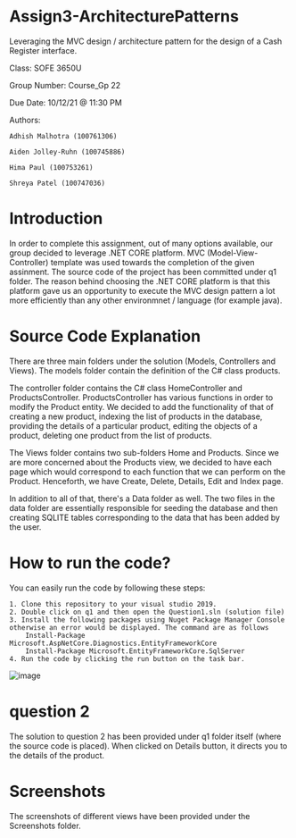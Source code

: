 # Assign3-ArchitecturePatterns
Leveraging the MVC design / architecture pattern for the design of a Cash Register interface. 

Class: SOFE 3650U

Group Number: Course_Gp 22

Due Date: 10/12/21 @ 11:30 PM

Authors: 

	Adhish Malhotra (100761306)

	Aiden Jolley-Ruhn (100745886)
	 
	Hima Paul (100753261) 
	 
	Shreya Patel (100747036)

# Introduction
In order to complete this assignment, out of many options available, our group decided to leverage .NET CORE platform. MVC (Model-View-Controller) template was used towards the completion of the given assinment. The source code of the project has been committed under q1 folder. The reason behind choosing the .NET CORE platform is that this platform gave us an opportunity to execute the MVC design pattern a lot more efficiently than any other environmnet / language (for example java). 

# Source Code Explanation
There are three main folders under the solution (Models, Controllers and Views). The models folder contain the definition of the C# class products.

The controller folder contains the C# class HomeController and ProductsController. ProductsController has various functions in order to modify the Product entity. We decided to add the functionality of that of creating a new product, indexing the list of products in the database, providing the details of a particular product, editing the objects of a product, deleting one product from the list of products. 

The Views folder contains two sub-folders Home and Products. Since we are more concerned about the Products view, we decided to have each page which would correspond to each function that we can perform on the Product. Henceforth, we have Create, Delete, Details, Edit and Index page. 

In addition to all of that, there's a Data folder as well. The two files in the data folder are essentially responsible for seeding the database and then creating SQLITE tables corresponding to the data that has been added by the user. 

# How to run the code? 
You can easily run the code by following these steps: 

	1. Clone this repository to your visual studio 2019. 
	2. Double click on q1 and then open the Question1.sln (solution file)
	3. Install the following packages using Nuget Package Manager Console otherwise an error would be displayed. The command are as follows 
		Install-Package Microsoft.AspNetCore.Diagnostics.EntityFrameworkCore
		Install-Package Microsoft.EntityFrameworkCore.SqlServer
	4. Run the code by clicking the run button on the task bar. 
![image](https://user-images.githubusercontent.com/66443183/137057323-ead94492-22c3-43c1-87c0-4ba090a5ae68.png)

# question 2 
The solution to question 2 has been provided under q1 folder itself (where the source code is placed). When clicked on Details button, it directs you to the details of the product. 

# Screenshots
The screenshots of different views have been provided under the Screenshots folder. 
